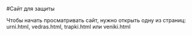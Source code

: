 #Сайт для защиты

Чтобы начать просматривать сайт, нужно открыть одну из страниц: urni.html, vedras.html, trapki.html или veniki.html
